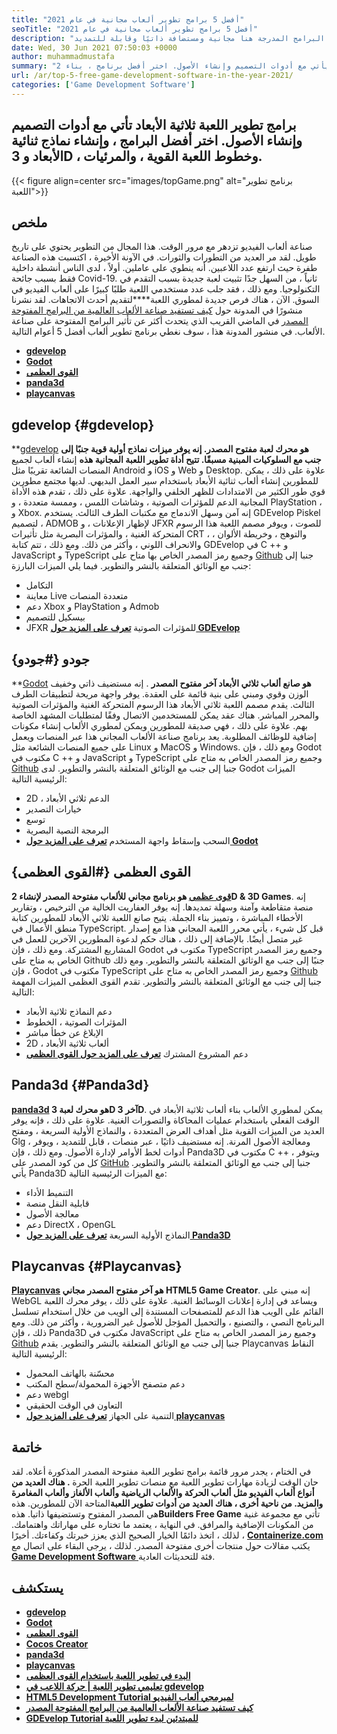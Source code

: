 ```yaml
---
title: "أفضل 5 برامج تطوير ألعاب مجانية في عام 2021" 
seoTitle: "أفضل 5 برامج تطوير ألعاب مجانية في عام 2021" 
description: "اقرأ من خلال هذا الدليل التفصيلي على أفضل 5 برامج تطوير لعبة مفتوحة المصدر. جميع البرامج المدرجة هنا مجانية ومستضافة ذاتيًا وقابلة للتمديد" 
date: Wed, 30 Jun 2021 07:50:03 +0000
author: muhammadmustafa
summary: "برنامج تطوير اللعبة ثلاثي الأبعاد يأتي مع أدوات التصميم وإنشاء الأصول. اختر أفضل برنامج ، بناء 2D & amp ؛ النماذج ثلاثية الأبعاد ، قصص اللعبة القوية ، والصور." 
url: /ar/top-5-free-game-development-software-in-the-year-2021/
categories: ['Game Development Software']
---
```


## برامج تطوير اللعبة ثلاثية الأبعاد تأتي مع أدوات التصميم وإنشاء الأصول. اختر أفضل البرامج ، وإنشاء نماذج ثنائية الأبعاد و 3D ، وخطوط اللعبة القوية ، والمرئيات.

{{< figure align=center src="images/topGame.png" alt="برنامج تطوير اللعبة">}}


## **ملخص** 
صناعة ألعاب الفيديو تزدهر مع مرور الوقت. هذا المجال من التطوير يحتوي على تاريخ طويل. لقد مر العديد من التطورات والثورات. في الآونة الأخيرة ، اكتسبت هذه الصناعة طفرة حيث ارتفع عدد اللاعبين. أنه ينطوي على عاملين. أولاً ، لدى الناس أنشطة داخلية فقط بسبب جائحة Covid-19. ثانياً ، من السهل جدًا تثبيت لعبة جديدة بسبب التقدم في التكنولوجيا. ومع ذلك ، فقد جلب عدد مستخدمي اللعبة طلبًا كبيرًا على ألعاب الفيديو في السوق. الآن ، هناك فرص جديدة لمطوري اللعبة****لتقديم أحدث الاتجاهات. لقد نشرنا منشورًا في المدونة حول [كيف تستفيد صناعة الألعاب العالمية من البرامج المفتوحة المصدر][1] في الماضي القريب الذي يتحدث أكثر عن تأثير البرامج المفتوحة على صناعة الألعاب. في منشور المدونة هذا ، سوف نغطي برنامج تطوير ألعاب أفضل 5 أعوام التالية.
* **[gdevelop][2]** 
* **[Godot][3]** 
* **[القوى العظمى][4]** 
* **[panda3d][5]** 
* **[playcanvas][6]** 

## gdevelop {#gdevelop}

**[gdevelop][7] **هو محرك لعبة مفتوح المصدر. إنه يوفر ميزات نماذج أولية قوية جنبًا إلى جنب مع السلوكيات المبنية مسبقًا. تتيح أداة تطوير اللعبة المجانية هذه** إنشاء ألعاب لجميع المنصات الشائعة تقريبًا مثل Android و iOS و Web و Desktop. علاوة على ذلك ، يمكن للمطورين إنشاء ألعاب ثنائية الأبعاد باستخدام سير العمل البديهي. لديها مجتمع مطورين قوي طور الكثير من الامتدادات للظهر الخلفي والواجهة. علاوة على ذلك ، تقدم هذه الأداة المجانية الدعم للمؤثرات الصوتية ، وشاشات اللمس ، وممسة متعددة ، و PlayStation ، و Xbox. إنه آمن وسهل الاندماج مع مكتبات الطرف الثالث. يستخدم GDEvelop Piskel لتصميم ، ADMOB لإظهار الإعلانات ، و JFXR للصوت ، ويوفر مصمم اللعبة هذا الرسوم المتحركة الغنية ، والمؤثرات البصرية مثل تأثيرات CRT ، والتوهج ، وخريطة الألوان ، والانحراف اللوني ، وأكثر من ذلك. ومع ذلك ، تتم كتابة GDEvelop في C ++ و JavaScript و TypeScript وجميع رمز المصدر الخاص بها متاح على [Github][8] جنبا إلى جنب مع الوثائق المتعلقة بالنشر والتطوير.
فيما يلي الميزات البارزة:
  * التكامل
  * معاينة Live متعددة المنصات
  * دعم Xbox و PlayStation و Admob
  * بيسكيل للتصميم
  * JFXR للمؤثرات الصوتية
**[تعرف على المزيد حول GDEvelop][9]**

## جودو {#جودو}

**[Godot][10] **هو صانع ألعاب ثلاثي الأبعاد آخر مفتوح المصدر** . إنه مستضيف ذاتي وخفيف الوزن وقوي ومبني على بنية قائمة على العقدة. يوفر واجهة مريحة لتطبيقات الطرف الثالث. يقدم مصمم اللعبة ثلاثي الأبعاد هذا الرسوم المتحركة الغنية والمؤثرات الصوتية والمحرر المباشر. هناك عقد يمكن للمستخدمين الاتصال وفقًا لمتطلبات المشهد الخاصة بهم. علاوة على ذلك ، فهي صديقة للمطورين ويمكن لمطوري الألعاب إنشاء مكونات إضافية للوظائف المطلوبة. يعد برنامج صناعة الألعاب المجاني هذا عبر المنصات ويعمل على جميع المنصات الشائعة مثل Linux و MacOS و Windows. ومع ذلك ، فإن Godot مكتوب في C ++ و JavaScript و TypeScript وجميع رمز المصدر الخاص به متاح على [Github][11] جنبا إلى جنب مع الوثائق المتعلقة بالنشر والتطوير.
لدى Godot الميزات الرئيسية التالية:
  * 2D ، الدعم ثلاثي الأبعاد
  * خيارات التصدير
  * توسع
  * البرمجة النصية البصرية
  * السحب وإسقاط واجهة المستخدم
**[تعرف على المزيد حول Godot][12]**

## القوى العظمى {#القوى العظمى}

**[قوى عظمى][13] **هو برنامج مجاني للألعاب مفتوحة المصدر لإنشاء** 2D & 3D Games**. إنه منصة متقاطعة وآمنة وسهلة تمديدها. إنه يوفر العفاريت الخالية من الترخيص ، وتقارير الأخطاء المباشرة ، وتمييز بناء الجملة. يتيح صانع اللعبة ثلاثي الأبعاد للمطورين كتابة منطق الأعمال في TypeScript. قبل كل شيء ، يأتي محرر اللعبة المجاني هذا مع إصدار غير متصل أيضًا. بالإضافة إلى ذلك ، هناك حكم لدعوة المطورين الآخرين للعمل في المشاريع المشتركة. ومع ذلك ، فإن Godot مكتوب في TypeScript وجميع رمز المصدر الخاص به متاح على Github جنبًا إلى جنب مع الوثائق المتعلقة بالنشر والتطوير. ومع ذلك ، فإن Godot مكتوب في TypeScript وجميع رمز المصدر الخاص به متاح على [Github][14] جنبا إلى جنب مع الوثائق المتعلقة بالنشر والتطوير.
تقدم القوى العظمى الميزات المهمة التالية:
  * دعم النماذج ثلاثية الأبعاد
  * المؤثرات الصوتية ، الخطوط
  * الإبلاغ عن خطأ مباشر
  * 2D ، ألعاب ثلاثية الأبعاد
  * دعم المشروع المشترك
**[تعرف على المزيد حول القوى العظمى][15]**

## Panda3d {#Panda3d}

**[panda3d][16] **هو محرك لعبة 3D آخر** 3D**. يمكن لمطوري الألعاب بناء ألعاب ثلاثية الأبعاد في الوقت الفعلي باستخدام عمليات المحاكاة والتصورات الغنية. علاوة على ذلك ، فإنه يوفر العديد من الميزات القوية مثل أهداف العرض المتعددة ، والنماذج الأولية السريعة ، ومفتح Glg ، ومعالجة الأصول المرنة. إنه مستضيف ذاتيًا ، عبر منصات ، قابل للتمديد ، ويوفر أدوات لخط الأوامر لإدارة الأصول. ومع ذلك ، فإن Panda3D مكتوب في C ++ ، ويتوفر كل من كود المصدر على [GitHub][17] جنبا إلى جنب مع الوثائق المتعلقة بالنشر والتطوير.
يأتي Panda3D مع الميزات الرئيسية التالية:
  * التنميط الأداء
  * قابلية النقل منصة
  * معالجة الأصول
  * دعم DirectX ، OpenGL
  * النماذج الأولية السريعة
[ **تعرف على المزيد حول Panda3D** ][18]

## Playcanvas {#Playcanvas}

**[Playcanvas][19] **هو آخر مفتوح المصدر مجاني** HTML5 Game Creator**. إنه مبني على WebGL ويساعد في إدارة إعلانات الوسائط الغنية. علاوة على ذلك ، يوفر محرك اللعبة القائم على الويب هذا الدعم للمتصفحات المستندة إلى الويب من خلال استخدام تسلسل البرنامج النصي ، والتصنيع ، والتحميل المؤجل للأصول غير الضرورية ، وأكثر من ذلك. ومع ذلك ، فإن Panda3D مكتوب في JavaScript وجميع رمز المصدر الخاص به متاح على [Github][20] جنبا إلى جنب مع الوثائق المتعلقة بالنشر والتطوير.
يقدم Playcanvas النقاط الرئيسية التالية:
  * محسّنة بالهاتف المحمول
  * دعم متصفح الأجهزة المحمولة/سطح المكتب
  * دعم webgl
  * التعاون في الوقت الحقيقي
  * التنمية على الجهاز
**[تعرف على المزيد حول playcanvas][21]**

## خاتمة
في الختام ، يجدر مرور قائمة برامج تطوير اللعبة مفتوحة المصدر المذكورة أعلاه. لقد حان الوقت لزيادة مهارات تطوير اللعبة مع منصات تطوير اللعبة الحرة **. هناك العديد من أنواع ألعاب الفيديو مثل ألعاب الحركة والألعاب الرياضية وألعاب الألغاز وألعاب المغامرة والمزيد. من ناحية أخرى ، هناك العديد من أدوات تطوير اللعبة**المتاحة الآن للمطورين. هذه هي المصدر المفتوح وتستضيفها ذاتيا. هذه**Builders Free Game** تأتي مع مجموعة غنية من المكونات الإضافية والمرافق. في النهاية ، يعتمد ما تختاره على مهاراتك واهتمامك. لذلك ، اتخذ دائمًا الخيار الصحيح الذي يعزز خبرتك وكفاءتك.
أخيرًا ، [ **Containerize.com**][22] يكتب مقالات حول منتجات أخرى مفتوحة المصدر. لذلك ، يرجى البقاء على اتصال مع [**Game Development Software** ][23] فئة للتحديثات العادية.

## يستكشف
* **[gdevelop][7]** 
* **[Godot][10]** 
* **[القوى العظمى][13]** 
* **[Cocos Creator][24]** 
* **[panda3d][16]** 
* **[playcanvas][19]** 
* **[البدء في تطوير اللعبة باستخدام القوى العظمى][25]** 
* **[تعليمي تطوير اللعبة | حركة اللاعب في gdevelop][26]** 
* **[HTML5 Development Tutorial لمبرمجي ألعاب الفيديو][27]** 
* **[كيف تستفيد صناعة الألعاب العالمية من البرامج المفتوحة المصدر][1]** 
* **[GDEvelop Tutorial للمبتدئين لبدء تطوير اللعبة][28]** 



[1]: https://blog.containerize.com/game-development-software/how-global-gaming-market-leveraging-open-source-software/
[2]: #GDevelop
[3]: #Godot
[4]: #Superpowers
[5]: #Panda3D
[6]: #PlayCanvas
[7]: https://products.containerize.com/game-development-software/gdevelop/
[8]: https://github.com/4ian/GDevelop
[9]: https://gdevelop-app.com/
[10]: https://products.containerize.com/game-development-software/godot/
[11]: https://github.com/godotengine/godot
[12]: https://godotengine.org/
[13]: https://products.containerize.com/game-development-software/superpowers/
[14]: https://github.com/superpowers/superpowers-core
[15]: http://superpowers-html5.com/index.en.html
[16]: https://products.containerize.com/game-development-software/panda3d/
[17]: https://github.com/panda3d/panda3d
[18]: https://www.panda3d.org/
[19]: https://products.containerize.com/game-development-software/playcanvas/
[20]: https://github.com/playcanvas/engine
[21]: https://playcanvas.com/
[22]: https://www.containerize.com/
[23]: https://products.containerize.com/game-development-software/
[24]: https://products.containerize.com/game-development-software/cocos-creator/
[25]: https://blog.containerize.com/game-development-software/superpowers-animation-getting-started-with-game-development/
[26]: https://blog.containerize.com/game-development-software/game-development-tutorial-player-movement-in-gdevelop/
[27]: https://blog.containerize.com/2021/05/19/html5-game-development-tutorial-for-video-game-programmers/
[28]: https://blog.containerize.com/game-development-software/game-development-tutorial-player-movement-in-gdevelop/
